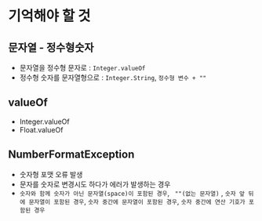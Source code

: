 # 기억해야 할 것
## 문자열 - 정수형숫자
* 문자열을 정수형 문자로 : ```Integer.valueOf```
* 정수형 숫자를 문자열형으로 : ```Integer.String```,  ```정수형 변수 + ""```

## valueOf
* Integer.valueOf
* Float.valueOf

## NumberFormatException
* 숫자형 포맷 오류 발생
* 문자를 숫자로 변경시도 하다가 에러가 발생하는 경우
* ``` 숫자와 함께 숫자가 아닌 문자열(space)이 포함된 경우 ```, ``` ""(없는 문자열)``` , ```숫자 앞 뒤에 문자열이 포함된 경우```, ```숫자 중간에 문자열이 포함된 경우```, ```숫자 중간에 연산 기호가 포함된 경우``` 